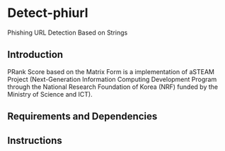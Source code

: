 # Detect-phiurl
Phishing URL Detection Based on Strings

## Introduction
PRank Score based on the Matrix Form is a implementation of aSTEAM Project (Next-Generation Information Computing Development Program through the National Research Foundation of Korea (NRF) funded by the Ministry of Science and ICT).

## Requirements and Dependencies


## Instructions


